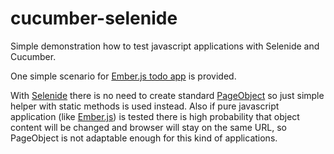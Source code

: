 cucumber-selenide
=================

Simple demonstration how to test javascript applications with Selenide and Cucumber.

One simple scenario for [Ember.js todo app](http://todomvc.com/architecture-examples/emberjs/) is provided.

With [Selenide](http://selenide.org/) there is no need to create standard 
[PageObject](https://code.google.com/p/selenium/wiki/PageObjects) 
so just simple helper with static methods is used instead.
Also if pure javascript application (like [Ember.js](http://emberjs.com/))
is tested there is high probability that object content will be changed and browser
will stay on the same URL, so PageObject is not adaptable enough for this kind of applications.


